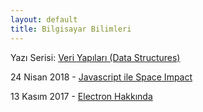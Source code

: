 ```yaml
---
layout: default
title: Bilgisayar Bilimleri
---
```


Yazı Serisi: [Veri Yapıları (Data Structures)](http://caglayandemirci.com/cs/data_structures/main)

24 Nisan 2018 - [Javascript ile Space Impact](javascript-ile-space-impact)

13 Kasım 2017 - [Electron Hakkında](electron-hakkinda)
